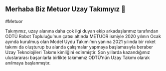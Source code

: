 ## Merhaba Biz Metuor Uzay Takımıyız 👋

#Metuor

Takımımız, uzay alanına daha çok ilgi duyan ekip arkadaşlarımız tarafından ODTÜ Robot Topluluğu’nun çatısı altında METUOR ismiyle 2020 yılının Ocak ayında kurulmuş olan Model Uydu Takımı’nın yanına 2021 yılında bir roket takımı da oluşturup bu alanda çalışmalar yapmaya başlamasıyla beraber Uzay Teknolojileri Takımı kimliğini edinmiştir. Son yıllarda kazandığımız uluslararası başarılarla birlikte takımımız ODTÜ’nün Uzay Takımı olarak anılmaya başlanmıştır.


